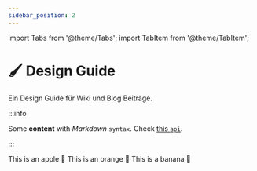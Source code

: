 ```yaml
---
sidebar_position: 2
---
```


import Tabs from '@theme/Tabs';
import TabItem from '@theme/TabItem';


# 🖌️ Design Guide

Ein Design Guide für Wiki und Blog Beiträge.


:::info

Some **content** with _Markdown_ `syntax`. Check [this `api`](#).

:::



<Tabs>
  <TabItem value="apple" label="Apple" default>
    This is an apple 🍎
  </TabItem>
  <TabItem value="orange" label="Orange">
    This is an orange 🍊
  </TabItem>
  <TabItem value="banana" label="Banana">
    This is a banana 🍌
  </TabItem>
</Tabs>